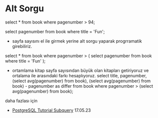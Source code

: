 # Alt Sorgu

select * from book
where pagenumber > 94;

select pagenumber from book
where title = 'Fun';

- sayfa sayısını el ile girmek yerine alt sorgu yaparak progrramatik girebiliriz.

select * from book
where pagenumber > 
(
select pagenumber from book
where title = 'Fun'
);

- ortamlama kitap sayfa sayısından büyük olan kitapları getiriyoruz ve ortalama ile arasındaki farkı hesaplıyoruz.
select title, pagenumber, (select avg(pagenumber) from book), (select avg(pagenumber) from book) - pagenumber as differ
from book
where pagenumber > (select avg(pagenumber) from book);

daha fazlası için 
- [PostgreSQL Tutorial Subquery](https://www.postgresqltutorial.com/postgresql-tutorial/postgresql-subquery/)
17.05.23






























